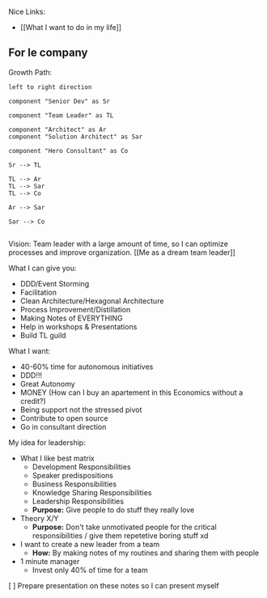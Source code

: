 Nice Links:
- [[What I want to do in my life]]


## For le company

Growth Path:
```plantuml
left to right direction

component "Senior Dev" as Sr

component "Team Leader" as TL

component "Architect" as Ar
component "Solution Architect" as Sar 

component "Hero Consultant" as Co

Sr --> TL

TL --> Ar
TL --> Sar
TL --> Co

Ar --> Sar

Sar --> Co


```

Vision:
Team leader with a large amount of time,
so I can optimize processes and improve organization.
[[Me as a dream team leader]]

What I can give you:
- DDD/Event Storming
- Facilitation
- Clean Architecture/Hexagonal Architecture
- Process Improvement/Distillation
- Making Notes of EVERYTHING
- Help in workshops & Presentations
- Build TL guild

What I want:
- 40-60% time for autonomous initiatives
- DDD!!!
- Great Autonomy
- MONEY (How can I buy an apartement in this Economics without a credit?)
- Being support not the stressed pivot
- Contribute to open source
- Go in consultant direction

My idea for leadership:
- What I like best matrix
	- Development Responsibilities
	- Speaker predispositions
	- Business Responsibilities
	- Knowledge Sharing Responsibilities
	- Leadership Responsibilities
	- **Purpose:** Give people to do stuff they really love
- Theory X/Y
	- **Purpose:** Don't take unmotivated people for the critical responsibilities / give them repetetive boring stuff xd
- I want to create a new leader from a team
	- **How:** By making notes of my routines and sharing them with people
- 1 minute manager
	- Invest only 40% of time for a team

[ ] Prepare presentation on these notes so I can present myself
